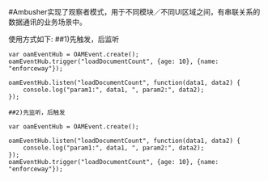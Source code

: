 #Ambusher实现了观察者模式，用于不同模块／不同UI区域之间，有串联关系的数据通讯的业务场景中。

使用方式如下:
	##1)先触发，后监听
```
var oamEventHub = OAMEvent.create();
oamEventHub.trigger("loadDocumentCount", {age: 10}, {name: "enforceway"});

oamEventHub.listen("loadDocumentCount", function(data1, data2) {
	console.log("param1:", data1, ", param2:", data2);
});
```

	##2)先监听，后触发
```
var oamEventHub = OAMEvent.create();

oamEventHub.listen("loadDocumentCount", function(data1, data2) {
	console.log("param1:", data1, ", param2:", data2);
});
oamEventHub.trigger("loadDocumentCount", {age: 10}, {name: "enforceway"});
```
